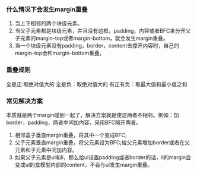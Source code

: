 ### 什么情况下会发生margin重叠
1. 当上下相邻的两个块级元素。
2. 当父子元素都是块级元素，并且没有边框，padding，内容或者BFC来分开父子元素的margin-top或者margin-bottom，就会发生margin重叠。
3. 当一个块级元素没有padding，border，content去撑开内容时，自己的margin-top会和margin-bottom重叠。
### 重叠规则
全是正:取绝对值大的
全是负：取绝对值大的
有正有负：取最大值和最小值之和
### 常见解决方案
本质就是两个margin碰到一起了，解决方案就是使这两者不相邻。例如：加border，padding，两者中间加内容，采用BFC隔开两者。
1. 相邻盒子垂直margin重叠，将其中一个变成BFC;
2. 父子元素垂直margin重叠，将父元素设为BFC;给父元素增加border或者在父元素和子元素中间加内容。
3. 如果父子元素是ul和li，那么给ul设置padding或者border的话，li的margin会变成ul的盒模型内部的content，不会与ul发生margin重叠。